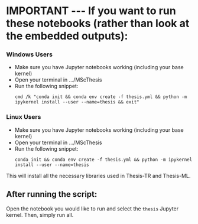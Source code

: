 # IMPORTANT --- If you want to run these notebooks (rather than look at the embedded outputs):
### Windows Users
- Make sure you have Jupyter notebooks working (including your base kernel)
- Open your terminal in .../MScThesis
- Run the following snippet:
  ```
  cmd /k "conda init && conda env create -f thesis.yml && python -m ipykernel install --user --name=thesis && exit"
  ```

### Linux Users
- Make sure you have Jupyter notebooks working (including your base kernel)
- Open your terminal in .../MScThesis
- Run the following snippet:
  ```
  conda init && conda env create -f thesis.yml && python -m ipykernel install --user --name=thesis
  ```
  
This will install all the necessary libraries used in Thesis-TR and Thesis-ML.

## After running the script:
Open the notebook you would like to run and select the `thesis` Jupyter kernel. Then, simply run all.
